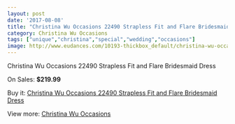```yaml
---
layout: post
date: '2017-08-08'
title: "Christina Wu Occasions 22490 Strapless Fit and Flare Bridesmaid Dress"
category: Christina Wu Occasions
tags: ["unique","christina","special","wedding","occasions"]
image: http://www.eudances.com/10193-thickbox_default/christina-wu-occasions-22490-strapless-fit-and-flare-bridesmaid-dress.jpg
---
```

Christina Wu Occasions 22490 Strapless Fit and Flare Bridesmaid Dress

On Sales: **$219.99**
<a href="https://www.eudances.com/en/christina-wu-occasions/3337-christina-wu-occasions-22490-strapless-fit-and-flare-bridesmaid-dress.html"><amp-img layout="responsive" width="600" height="600" src="//www.eudances.com/10193-thickbox_default/christina-wu-occasions-22490-strapless-fit-and-flare-bridesmaid-dress.jpg" alt="Christina Wu Occasions 22490 Strapless Fit and Flare Bridesmaid Dress 0" /></a>
<a href="https://www.eudances.com/en/christina-wu-occasions/3337-christina-wu-occasions-22490-strapless-fit-and-flare-bridesmaid-dress.html"><amp-img layout="responsive" width="600" height="600" src="//www.eudances.com/10196-thickbox_default/christina-wu-occasions-22490-strapless-fit-and-flare-bridesmaid-dress.jpg" alt="Christina Wu Occasions 22490 Strapless Fit and Flare Bridesmaid Dress 1" /></a>
<a href="https://www.eudances.com/en/christina-wu-occasions/3337-christina-wu-occasions-22490-strapless-fit-and-flare-bridesmaid-dress.html"><amp-img layout="responsive" width="600" height="600" src="//www.eudances.com/10195-thickbox_default/christina-wu-occasions-22490-strapless-fit-and-flare-bridesmaid-dress.jpg" alt="Christina Wu Occasions 22490 Strapless Fit and Flare Bridesmaid Dress 2" /></a>
<a href="https://www.eudances.com/en/christina-wu-occasions/3337-christina-wu-occasions-22490-strapless-fit-and-flare-bridesmaid-dress.html"><amp-img layout="responsive" width="600" height="600" src="//www.eudances.com/10194-thickbox_default/christina-wu-occasions-22490-strapless-fit-and-flare-bridesmaid-dress.jpg" alt="Christina Wu Occasions 22490 Strapless Fit and Flare Bridesmaid Dress 3" /></a>

Buy it: [Christina Wu Occasions 22490 Strapless Fit and Flare Bridesmaid Dress](https://www.eudances.com/en/christina-wu-occasions/3337-christina-wu-occasions-22490-strapless-fit-and-flare-bridesmaid-dress.html "Christina Wu Occasions 22490 Strapless Fit and Flare Bridesmaid Dress")

View more: [Christina Wu Occasions](https://www.eudances.com/en/59-christina-wu-occasions "Christina Wu Occasions")